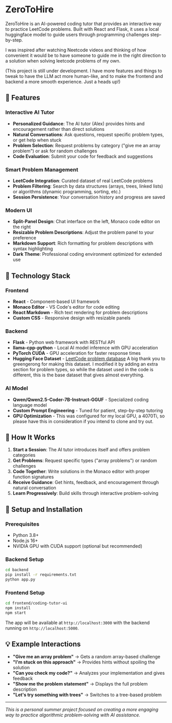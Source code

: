 # ZeroToHire

ZeroToHire is an AI-powered coding tutor that provides an interactive way to practice LeetCode problems. Built with React and Flask, it uses a local huggingface model to guide users through programming challenges step-by-step.

I was inspired after watching Neetcode videos and thinking of how convenient it would be to have someone to guide me in the right direction to a solution when solving leetcode problems of my own.

(This project is still under development. I have more features and things to tweak to have the LLM act more human-like, and to make the frontend and backend a more smooth experience. Just a heads up!)

## 🌟 Features

### Interactive AI Tutor
- **Personalized Guidance**: The AI tutor (Alex) provides hints and encouragement rather than direct solutions
- **Natural Conversations**: Ask questions, request specific problem types, or get help when stuck
- **Problem Selection**: Request problems by category ("give me an array problem") or ask for random challenges
- **Code Evaluation**: Submit your code for feedback and suggestions

### Smart Problem Management  
- **LeetCode Integration**: Curated dataset of real LeetCode problems
- **Problem Filtering**: Search by data structures (arrays, trees, linked lists) or algorithms (dynamic programming, sorting, etc.)
- **Session Persistence**: Your conversation history and progress are saved

### Modern UI
- **Split-Panel Design**: Chat interface on the left, Monaco code editor on the right
- **Resizable Problem Descriptions**: Adjust the problem panel to your preference
- **Markdown Support**: Rich formatting for problem descriptions with syntax highlighting
- **Dark Theme**: Professional coding environment optimized for extended use

## 🚀 Technology Stack

### Frontend
- **React** - Component-based UI framework
- **Monaco Editor** - VS Code's editor for code editing
- **React Markdown** - Rich text rendering for problem descriptions
- **Custom CSS** - Responsive design with resizable panels

### Backend
- **Flask** - Python web framework with RESTful API
- **llama-cpp-python** - Local AI model inference with GPU acceleration
- **PyTorch CUDA** - GPU acceleration for faster response times
- **Hugging Face Dataset** - [LeetCode problem database](https://huggingface.co/datasets/greengerong/leetcode) A big thank you to greengerong for making this dataset. I modified it by adding an extra section for problem types, so while the dataset used in the code is different, this is the base dataset that gives almost everything.
### AI Model
- **Qwen/Qwen2.5-Coder-7B-Instruct-GGUF** - Specialized coding language model
- **Custom Prompt Engineering** - Tuned for patient, step-by-step tutoring
- **GPU Optimization** - This was configured for my local GPU, a 4070Ti, so please have this in consideration if you intend to clone and try out.

## 🎯 How It Works

1. **Start a Session**: The AI tutor introduces itself and offers problem categories
2. **Get Problems**: Request specific types ("array problems") or random challenges  
3. **Code Together**: Write solutions in the Monaco editor with proper function signatures
4. **Receive Guidance**: Get hints, feedback, and encouragement through natural conversation
5. **Learn Progressively**: Build skills through interactive problem-solving

## 🔧 Setup and Installation

### Prerequisites
- Python 3.8+
- Node.js 16+
- NVIDIA GPU with CUDA support (optional but recommended)

### Backend Setup
```bash
cd backend
pip install -r requirements.txt
python app.py
```

### Frontend Setup
```bash
cd frontend/coding-tutor-ui
npm install
npm start
```

The app will be available at `http://localhost:3000` with the backend running on `http://localhost:5000`.

## 💡 Example Interactions

- **"Give me an array problem"** → Gets a random array-based challenge
- **"I'm stuck on this approach"** → Provides hints without spoiling the solution
- **"Can you check my code?"** → Analyzes your implementation and gives feedback
- **"Show me the problem statement"** → Displays the full problem description
- **"Let's try something with trees"** → Switches to a tree-based problem


---

*This is a personal summer project focused on creating a more engaging way to practice algorithmic problem-solving with AI assistance.*
